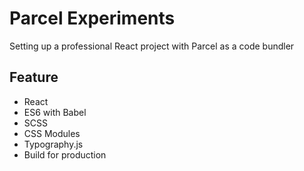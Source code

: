 # Parcel Experiments

Setting up a professional React project with Parcel as a code bundler

## Feature

- React
- ES6 with Babel
- SCSS
- CSS Modules
- Typography.js
- Build for production